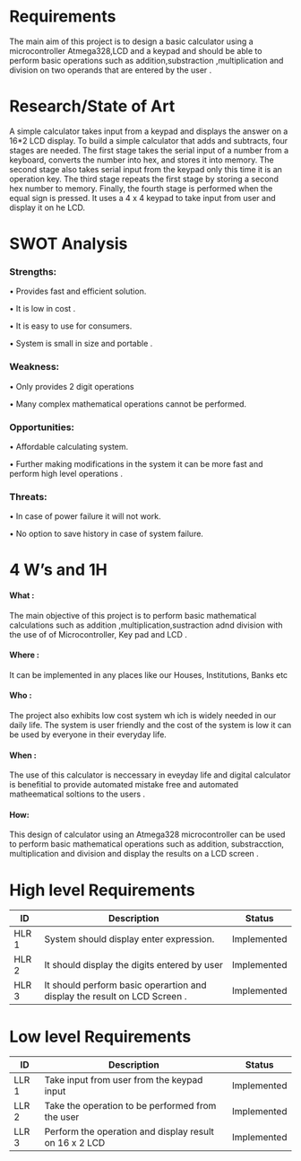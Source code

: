 # Requirements

The main aim of this project is to design a basic calculator using a microcontroller Atmega328,LCD and a keypad and should be able to perform basic operations such as addition,substraction ,multiplication and division on two operands that are entered by the user .


# Research/State of Art 
A simple calculator takes input from a keypad and displays the answer on a 16*2 LCD display. To build a simple calculator that adds and subtracts, four stages are needed.
The first stage takes the serial input of a number from a keyboard, converts the number into hex, and stores it into memory. The second stage also takes serial input from the keypad only this time it is an operation key.  The third stage repeats the first stage by storing a second hex number to memory.
Finally, the fourth stage is performed when the equal sign is pressed. It uses a 4 x 4 keypad to take input from user and display it on he LCD. 


# SWOT Analysis 

### Strengths:
 •	Provides fast and efficient solution.
 
 •	It is low in cost .
 
 •	It is easy to use for consumers.
 
 •	System is small in size and portable  .
 
 ###  Weakness:
  • Only provides 2 digit operations
  
  • Many complex mathematical operations cannot be performed.
  
### Opportunities:
• Affordable calculating system. 

 • Further making modifications  in the system it can be more fast and perform high level operations . 
 
 
 
 ### Threats:
 • In case of power failure it will not work.
 
 • No option to save history in case of system failure.
 
 

# 4 W’s and 1H
#### What  :

The main objective of this project is to perform basic mathematical calculations such as addition ,multiplication,sustraction adnd division with the use of of Microcontroller, Key pad and LCD .

#### Where  :
  It can  be implemented in any places like our Houses, Institutions, Banks etc
 
#### Who   : 
 The project also exhibits low cost system wh ich is widely needed  in our daily  life. The system is user friendly and  the cost of the system is low it can be used by everyone in their everyday life.
 
#### When :

The use of this calculator is neccessary in eveyday life and digital calculator is benefitial to provide automated mistake free and automated matheematical soltions to the users .  

#### How:
This design of calculator using an Atmega328 microcontroller can be used to perform basic mathematical operations such as addition, substracction, multiplication and division and display the results on a LCD screen . 

# High level Requirements 
| ID | Description  |Status|
| ------ | ------ |------|
| HLR  1 | System should display enter expression.| Implemented|
| HLR  2 | It should display the digits entered by user  |Implemented |
| HLR  3 | It should perform basic operartion and display the result on LCD Screen . | Implemented |

# Low level Requirements 
| ID | Description  | Status |
| ------ | ------ | ------|
| LLR  1 | Take input from user from the keypad input   | Implemented |
| LLR  2 | Take the operation to be performed from the user | Implemented |
| LLR  3 | Perform the operation and display result on 16 x 2 LCD  | Implemented |

